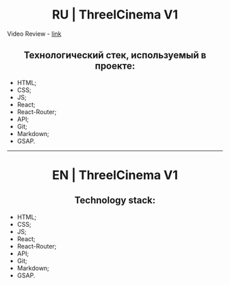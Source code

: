 <h1 align="center">RU | ThreelCinema V1</h1>

Video Review - [link](https://youtu.be/MeqkIWqZms8)

<h2 align="center">Технологический стек, используемый в проекте:</h2>

- HTML;
- CSS;
- JS;
- React;
- React-Router;
- API;
- Git;
- Markdown;
- GSAP.

<hr/>

<h1 align="center">EN | ThreelCinema V1</h1>

<h2 align="center">Technology stack:</h2>

- HTML;
- CSS;
- JS;
- React;
- React-Router;
- API;
- Git;
- Markdown;
- GSAP.
